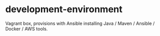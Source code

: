 development-environment
=======================

Vagrant box, provisions with Ansible installing Java / Maven / Ansible / Docker / AWS tools.
